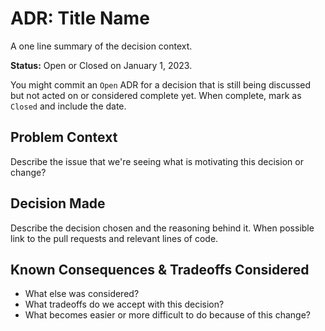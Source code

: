 # ADR: Title Name

A one line summary of the decision context.

**Status:** Open or Closed on January 1, 2023.

You might commit an `Open` ADR for a decision that is still being discussed but not acted on or considered complete yet. When complete, mark as `Closed` and include the date.

## Problem Context

Describe the issue that we're seeing what is motivating this decision or change?

## Decision Made

Describe the decision chosen and the reasoning behind it. When possible link to the pull requests and relevant lines of code.

## Known Consequences & Tradeoffs Considered

* What else was considered? 
* What tradeoffs do we accept with this decision?
* What becomes easier or more difficult to do because of this change?
